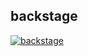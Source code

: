 ## backstage

[![backstage](https://img.youtube.com/vi/85TQEpNCaU0/0.jpg)](https://www.youtube.com/watch?v=85TQEpNCaU0)